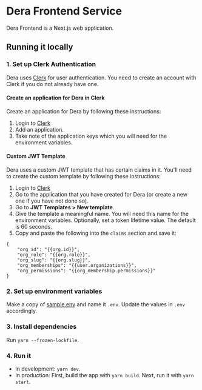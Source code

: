 # Dera Frontend Service

Dera Frontend is a Next.js web application.

## Running it locally

### 1. Set up Clerk Authentication

Dera uses [Clerk](https://clerk.com/) for user authentication. You need to create an account with Clerk if you do not already have one.

#### Create an application for Dera in Clerk

Create an application for Dera by following these instructions:

1. Login to [Clerk](https://dashboard.clerk.com/)
2. Add an application.
3. Take note of the application keys which you will need for the environment variables.

#### Custom JWT Template

Dera uses a custom JWT template that has certain claims in it. You'll need to create the custom template by following these instructions:

1. Login to [Clerk](https://dashboard.clerk.com/)
2. Go to the application that you have created for Dera (or create a new one if you have not done so).
3. Go to **JWT Templates > New template**.
4. Give the template a meaningful name. You will need this name for the environment variables. Optionally, set a token lifetime value. The default is 60 seconds.
5. Copy and paste the following into the `claims` section and save it:

```
{
	"org_id": "{{org.id}}",
	"org_role": "{{org.role}}",
	"org_slug": "{{org.slug}}",
	"org_memberships": "{{user.organizations}}",
	"org_permissions": "{{org_membership.permissions}}"
}
```

### 2. Set up environment variables

Make a copy of [sample.env](./sample.env) and name it `.env`. Update the values in `.env` accordingly.

### 3. Install dependencies

Run `yarn --frozen-lockfile`.

### 4. Run it

- In development: `yarn dev`.
- In production: First, build the app with `yarn build`. Next, run it with `yarn start`.
